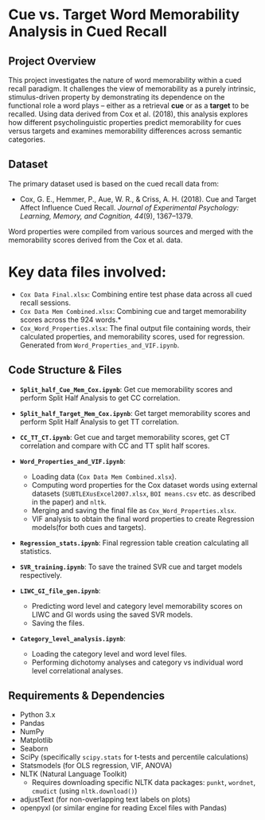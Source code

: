 # Cue vs. Target Word Memorability Analysis in Cued Recall

## Project Overview

This project investigates the nature of word memorability within a cued recall paradigm. It challenges the view of memorability as a purely intrinsic, stimulus-driven property by demonstrating its dependence on the functional role a word plays – either as a retrieval **cue** or as a **target** to be recalled. Using data derived from Cox et al. (2018), this analysis explores how different psycholinguistic properties predict memorability for cues versus targets and examines memorability differences across semantic categories.



## Dataset

The primary dataset used is based on the cued recall data from:
*   Cox, G. E., Hemmer, P., Aue, W. R., & Criss, A. H. (2018). Cue and Target Affect Influence Cued Recall. *Journal of Experimental Psychology: Learning, Memory, and Cognition, 44*(9), 1367–1379.

Word properties were compiled from various sources and merged with the memorability scores derived from the Cox et al. data. 

# Key data files involved:
*   `Cox Data Final.xlsx`: Combining entire test phase data across all cued recall sessions.
*   `Cox Data Mem Combined.xlsx`: Combining cue and target memorability scores across the 924 words.*  
*   `Cox_Word_Properties.xlsx`: The final output file containing words, their calculated properties, and memorability scores, used for regression. Generated from `Word_Properties_and_VIF.ipynb`.


## Code Structure & Files

*   **`Split_half_Cue_Mem_Cox.ipynb`**: Get cue memorability scores and perform Split Half Analysis to get CC correlation.
*   **`Split_half_Target_Mem_Cox.ipynb`**: Get target memorability scores and perform Split Half Analysis to get TT correlation.
*   **`CC_TT_CT.ipynb`**: Get cue and target memorability scores, get CT correlation and compare with CC and TT split half scores.


*   **`Word_Properties_and_VIF.ipynb`**:
    *   Loading data (`Cox Data Mem Combined.xlsx`).
    *   Computing word properties for the Cox dataset words using external datasets (`SUBTLEXusExcel2007.xlsx`, `BOI means.csv` etc. as described in the paper) and `nltk`.
    *   Merging and saving the final file as `Cox_Word_Properties.xlsx`.
    *   VIF analysis to obtain the final word properties to create Regression models(for both cues and targets).
*   **`Regression_stats.ipynb`**: Final regression table creation calculating all statistics. 


*   **`SVR_training.ipynb`**: To save the trained SVR cue and target models respectively.
*   **`LIWC_GI_file_gen.ipynb`**: 
    * Predicting word level and category level memorability scores on LIWC and GI words using the saved SVR models.
    * Saving the files.
*   **`Category_level_analysis.ipynb`**:
    * Loading the category level and word level files.
    * Performing dichotomy analyses and category vs individual word level correlational analyses.

  

## Requirements & Dependencies

*   Python 3.x
*   Pandas
*   NumPy
*   Matplotlib
*   Seaborn
*   SciPy (specifically `scipy.stats` for t-tests and percentile calculations)
*   Statsmodels (for OLS regression, VIF, ANOVA)
*   NLTK (Natural Language Toolkit)
    *   Requires downloading specific NLTK data packages: `punkt`, `wordnet`, `cmudict` (using `nltk.download()`)
*   adjustText (for non-overlapping text labels on plots)
*   openpyxl (or similar engine for reading Excel files with Pandas)
